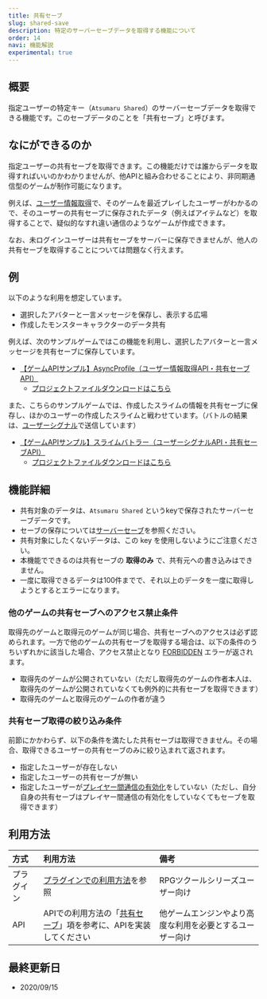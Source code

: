 ```yaml
---
title: 共有セーブ
slug: shared-save
description: 特定のサーバーセーブデータを取得する機能について
order: 14
navi: 機能解説
experimental: true
---
```

    
## 概要
指定ユーザーの特定キー（`Atsumaru Shared`）のサーバーセーブデータを取得できる機能です。このセーブデータのことを「共有セーブ」と呼びます。
    
## なにができるのか

指定ユーザーの共有セーブを取得できます。この機能だけでは誰からデータを取得すればいいのかわかりませんが、他APIと組み合わせることにより、非同期通信型のゲームが制作可能になります。
    
例えば、[ユーザー情報取得](/user)で、そのゲームを最近プレイしたユーザーがわかるので、そのユーザーの共有セーブに保存されたデータ（例えばアイテムなど）を取得することで、疑似的なすれ違い通信のようなゲームが作成できます。
    
なお、未ログインユーザーは共有セーブをサーバーに保存できませんが、他人の共有セーブを取得することについては問題なく行えます。

    
## 例
以下のような利用を想定しています。
 - 選択したアバターと一言メッセージを保存し、表示する広場
 - 作成したモンスターキャラクターのデータ共有
    
例えば、次のサンプルゲームではこの機能を利用し、選択したアバターと一言メッセージを共有セーブに保存しています。
 - [【ゲームAPIサンプル】AsyncProfile（ユーザー情報取得API・共有セーブAPI）](https://game.nicovideo.jp/atsumaru/games/gm9291)
    - [プロジェクトファイルダウンロードはこちら](/download/sample-projects#AsyncProfile)
    
また、こちらのサンプルゲームでは、作成したスライムの情報を共有セーブに保存し、ほかのユーザーの作成したスライムと戦わせています。（バトルの結果は、[ユーザーシグナル](/signal)で送信しています）
 - [【ゲームAPIサンプル】スライムバトラー（ユーザーシグナルAPI・共有セーブAPI）](https://game.nicovideo.jp/atsumaru/games/gm9294)
    - [プロジェクトファイルダウンロードはこちら](/download/sample-projects#SlimeBattler)
    
## 機能詳細
 - 共有対象のデータは、`Atsumaru Shared` というkeyで保存されたサーバーセーブデータです。
 - セーブの保存については[サーバーセーブ](/storage)を参照ください。
 - 共有対象にしたくないデータは、この key を使用しないようにご注意ください。
 - 本機能でできるのは共有セーブの **取得のみ** で、共有元への書き込みはできません。
 - 一度に取得できるデータは100件までで、それ以上のデータを一度に取得しようとするとエラーになります。
    
### 他のゲームの共有セーブへのアクセス禁止条件
取得先のゲームと取得元のゲームが同じ場合、共有セーブへのアクセスは必ず認められます。一方で他のゲームの共有セーブを取得する場合は、以下の条件のうちいずれかに該当した場合、アクセス禁止となり [FORBIDDEN](/common/error) エラーが返されます。
 - 取得先のゲームが公開されていない（ただし取得先のゲームの作者本人は、取得先のゲームが公開されていなくても例外的に共有セーブを取得できます）
 - 取得先のゲームと取得元のゲームの作者が違う
    
### 共有セーブ取得の絞り込み条件
前節にかかわらず、以下の条件を満たした共有セーブは取得できません。その場合、取得できるユーザーの共有セーブのみに絞り込まれて返されます。
 - 指定したユーザーが存在しない
 - 指定したユーザーの共有セーブが無い
 - 指定したユーザーが[プレイヤー間通信の有効化](/common/interplayer)をしていない（ただし、自分自身の共有セーブはプレイヤー間通信の有効化をしていなくてもセーブを取得できます）
    
## 利用方法

方式|利用方法|備考
:---|:---|:---
プラグイン|[プラグインでの利用方法](/plugins)を参照|RPGツクールシリーズユーザー向け
API|APIでの利用方法の「[共有セーブ](/apis/shared-save)」項を参考に、APIを実装してください|他ゲームエンジンやより高度な利用を必要とするユーザー向け

    
## 最終更新日
 - 2020/09/15
